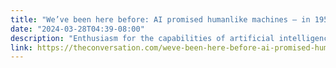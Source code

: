 ```yaml
---
title: "We’ve been here before: AI promised humanlike machines – in 1958"
date: "2024-03-28T04:39-08:00"
description: "Enthusiasm for the capabilities of artificial intelligence – and claims for the approach of humanlike prowess –has followed a boom-and-bust cycle since the middle of the 20th century."
link: https://theconversation.com/weve-been-here-before-ai-promised-humanlike-machines-in-1958-222700
---
```

